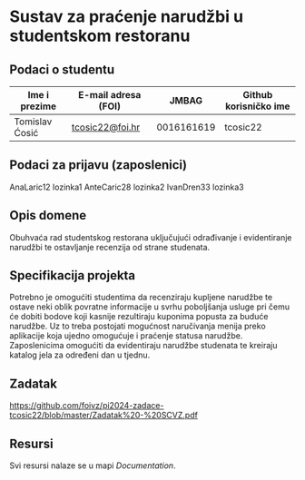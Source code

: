 
# Sustav za praćenje narudžbi u studentskom restoranu

## Podaci o studentu

Ime i prezime | E-mail adresa (FOI) | JMBAG | Github korisničko ime
------------  | ------------------- | ----- | ---------------------
Tomislav Ćosić | tcosic22@foi.hr | 0016161619| tcosic22

## Podaci za prijavu (zaposlenici)
AnaLaric12 lozinka1
AnteCaric28 lozinka2
IvanDren33 lozinka3

## Opis domene
Obuhvaća rad studentskog restorana uključujući odrađivanje i evidentiranje narudžbi te ostavljanje recenzija od strane studenata.

## Specifikacija projekta
Potrebno je omogućiti studentima da recenziraju kupljene narudžbe te ostave neki oblik povratne informacije u svrhu poboljšanja usluge pri čemu će dobiti bodove koji kasnije rezultiraju kuponima popusta za buduće narudžbe. Uz to treba postojati mogućnost naručivanja menija preko aplikacije koja ujedno omogućuje i praćenje statusa narudžbe. Zaposlenicima omogućiti da evidentiraju narudžbe studenata te kreiraju katalog jela za određeni dan u tjednu.

## Zadatak
https://github.com/foivz/pi2024-zadace-tcosic22/blob/master/Zadatak%20-%20SCVZ.pdf

## Resursi

Svi resursi nalaze se u mapi _Documentation_.
